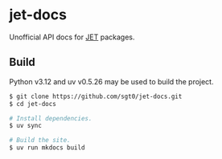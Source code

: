 # jet-docs

Unofficial API docs for [JET][] packages.

## Build

Python v3.12 and uv v0.5.26 may be used to build the project.

```bash
$ git clone https://github.com/sgt0/jet-docs.git
$ cd jet-docs

# Install dependencies.
$ uv sync

# Build the site.
$ uv run mkdocs build
```

[JET]: https://github.com/Jaded-Encoding-Thaumaturgy
